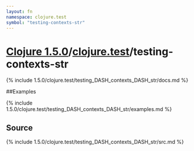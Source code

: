 ```yaml
---
layout: fn
namespace: clojure.test
symbol: "testing-contexts-str"
---
```


# [Clojure 1.5.0](../../)/[clojure.test](../)/testing-contexts-str

{% include 1.5.0/clojure.test/testing_DASH_contexts_DASH_str/docs.md %}

##Examples

{% include 1.5.0/clojure.test/testing_DASH_contexts_DASH_str/examples.md %}
## Source
{% include 1.5.0/clojure.test/testing_DASH_contexts_DASH_str/src.md %}


